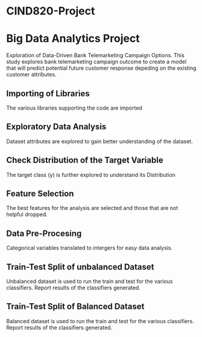 # CIND820-Project

# Big Data Analytics Project

Exploration of Data-Driven Bank Telemarketing Campaign Options. This study explores bank telemarketing campaign outcome to create a model that will predict potential future customer response depeding on the existing customer attributes.

## Importing of Libraries
The various libraries supporting the code are imported

## Exploratory Data Analysis
Dataset attributes are explored to gain better understanding of the dataset.

## Check Distribution of the Target  Variable
The target class (y) is further explored to understand its Distribution

## Feature Selection
The best features for the analysis are selected and those that are not helpful dropped.

## Data Pre-Procesing
Categorical variables translated to intergers for easy data analysis.

## Train-Test Split of unbalanced Dataset
Unbalanced dataset is used to run the train and test for the various classifiers. Report results of the classifiers generated. 

## Train-Test Split of Balanced Dataset
Balanced dataset is used to run the train and test for the various classifiers. Report results of the classifiers generated.
